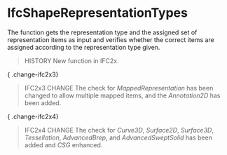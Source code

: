 # IfcShapeRepresentationTypes

The function gets the representation type and the assigned set of representation items as input and verifies whether the correct items are assigned according to the representation type given.

> HISTORY  New function in IFC2x.

{ .change-ifc2x3}
> IFC2x3 CHANGE  The check for _MappedRepresentation_ has been changed to allow multiple mapped items, and the _Annotation2D_ has been added.

{ .change-ifc2x4}
> IFC2x4 CHANGE  The check for _Curve3D_, _Surface2D_, _Surface3D_, _Tessellation_, _AdvancedBrep_, and _AdvancedSweptSolid_ has been added and _CSG_ enhanced.
